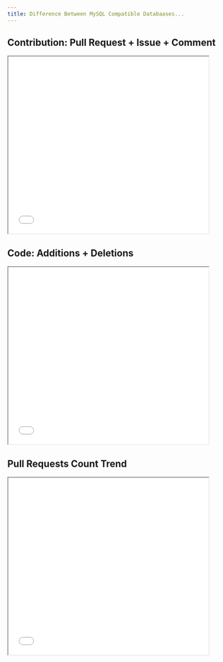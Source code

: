 ```yaml
---
title: Difference Between MySQL Compatible Databaases...
---
```



## Contribution: Pull Request + Issue + Comment
<iframe width="90%" height="400" src="/charts/tidb-vs-mysql-compatible-databases-contribution.html?theme=vintage"></iframe>


## Code: Additions + Deletions
<iframe width="90%" height="400" src="/charts/tidb-vs-mysql-compatible-databases-code.html?theme=vintage"></iframe>


## Pull Requests Count Trend
<iframe width="90%" height="400" src="/charts/tidb-vs-mysql-compatible-databases-pull-request.html?theme=vintage"></iframe>
